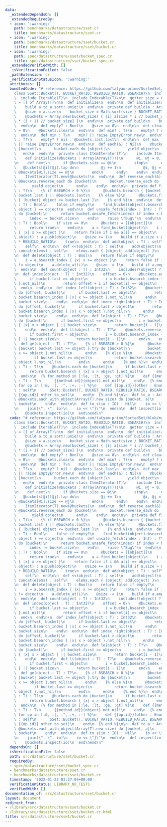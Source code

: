 ```yaml
---
data:
  _extendedDependsOn: []
  _extendedRequiredBy:
  - icon: ':warning:'
    path: benchmarks/datastructure/sset.cr
    title: benchmarks/datastructure/sset.cr
  - icon: ':warning:'
    path: benchmarks/datastructure/sset/bucket.cr
    title: benchmarks/datastructure/sset/bucket.cr
  - icon: ':warning:'
    path: spec/datastructure/sset/bucket_spec.cr
    title: spec/datastructure/sset/bucket_spec.cr
  _extendedVerifiedWith: []
  _isVerificationFailed: false
  _pathExtension: cr
  _verificationStatusIcon: ':warning:'
  attributes: {}
  bundledCode: "# reference: https://github.com/tatyam-prime/SortedSet/blob/main/SortedSet.py\n\
    class SSet::Bucket(T, BUCKET_RATIO, REBUILD_RATIO, BSEARCH)\n  include Enumerable(T)\n\
    \  include Iterable(T)\n  include Indexable(T)\n\n  getter size = 0\n  @buckets\
    \ = [] of Array(T)\n\n  def initialize\n  end\n\n  def initialize(a : Enumerable(T))\n\
    \    build a.to_a.sort!.uniq!\n  end\n\n  private def build(a : Array(T)) : Nil\n\
    \    @size = a.size\n    bucket_size = Math.sqrt(size / BUCKET_RATIO).ceil.to_i\n\
    \    @buckets = Array.new(bucket_size) { |i| a[size * i // bucket_size...size\
    \ * (i + 1) // bucket_size] }\n  end\n\n  private def build\n    build to_a\n\
    \  end\n\n  def empty? : Bool\n    @size == 0\n  end\n\n  def clear\n    @size\
    \ = 0\n    @buckets.clear\n  end\n\n  def min? : T?\n    empty? ? nil : @buckets.first.first\n\
    \  end\n\n  def min : T\n    min? || raise EmptyError.new\n  end\n\n  def max?\
    \ : T?\n    empty? ? nil : @buckets.last.last\n  end\n\n  def max : T\n    max?\
    \ || raise EmptyError.new\n  end\n\n  def each(&) : Nil\n    @buckets.each do\
    \ |bucket|\n      bucket.each do |object|\n        yield object\n      end\n \
    \   end\n  end\n\n  private class ItemIterator(T)\n    include Iterator(T)\n\n\
    \    def initialize(@buckets : Array(Array(T)))\n      @i, @j = 0, 0\n    end\n\
    \n    def next\n      if @buckets.size == @i\n        stop\n      else\n     \
    \   @buckets[@i][@j].tap do\n          @j += 1\n          @i, @j = @i + 1, 0 if\
    \ @buckets[@i].size == @j\n        end\n      end\n    end\n  end\n\n  def each\n\
    \    ItemIterator(T).new(@buckets)\n  end\n\n  def reverse_each(&) : Nil\n   \
    \ @buckets.reverse_each do |bucket|\n      bucket.reverse_each do |object|\n \
    \       yield object\n      end\n    end\n  end\n\n  private def find_bucket(object\
    \ : T)\n    {% if BSEARCH > 0 %}\n      @buckets.bsearch { |bucket| object <=\
    \ bucket.last } || @buckets.last\n    {% else %}\n      @buckets.find(@buckets.last)\
    \ { |bucket| object <= bucket.last }\n    {% end %}\n  end\n\n  def includes?(object\
    \ : T) : Bool\n    false if empty?\n    find_bucket(object).bsearch { |x| x >=\
    \ object } == object\n  end\n\n  def unsafe_fetch(index : Int) : T\n    @buckets.each\
    \ do |bucket|\n      return bucket.unsafe_fetch(index) if index < bucket.size\n\
    \      index -= bucket.size\n    end\n    raise \"Bug\"\n  end\n\n  def add?(object\
    \ : T) : Bool\n    if size == 0\n      @buckets = [[object]]\n      @size = 1\n\
    \      return true\n    end\n\n    a = find_bucket(object)\n    i = a.bsearch_index\
    \ { |x| x >= object }\n    return false if i && a[i] == object\n    i ? a.insert(i,\
    \ object) : a.push(object)\n    @size += 1\n    build if a.size > @buckets.size\
    \ * REBUILD_RATIO\n    true\n  end\n\n  def add(object : T) : self\n    add?(object)\n\
    \    self\n  end\n\n  def <<(object : T) : self\n    add(object)\n  end\n\n  def\
    \ concat(elems) : self\n    elems.each { |object| add(object) }\n    self\n  end\n\
    \n  def delete(object : T) : Bool\n    return false if empty?\n    a = find_bucket(object)\n\
    \    i = a.bsearch_index { |x| x >= object }\n    return false if i.nil? || a[i]\
    \ != object\n    a.delete_at(i)\n    @size -= 1\n    build if a.empty?\n    true\n\
    \  end\n\n  def count(object : T) : Int32\n    includes?(object) ? 1 : 0\n  end\n\
    \n  def index(object : T) : Int32?\n    offset = 0\n    @buckets.each do |bucket|\n\
    \      if bucket.last >= object\n        i = bucket.bsearch_index { |x| x >= object\
    \ }.not_nil!\n        return offset + i if bucket[i] == object\n      end\n  \
    \  end\n  end\n\n  def index_left(object : T) : Int32\n    @buckets.reduce(0)\
    \ do |offset, bucket|\n      if bucket.last >= object\n        return offset +\
    \ bucket.bsearch_index { |x| x >= object }.not_nil!\n      end\n      offset +\
    \ bucket.size\n    end\n  end\n\n  def index_right(object : T) : Int32?\n    @buckets.reduce(0)\
    \ do |offset, bucket|\n      if bucket.last > object\n        return offset +\
    \ bucket.bsearch_index { |x| x > object }.not_nil!\n      end\n      offset +\
    \ bucket.size\n    end\n  end\n\n  def le(object : T) : T?\n    @buckets.reverse_each\
    \ do |bucket|\n      if bucket.first <= object\n        i = bucket.bsearch_index\
    \ { |x| x > object } || bucket.size\n        return bucket[i - 1]\n      end\n\
    \    end\n  end\n\n  def lt(object : T) : T?\n    @buckets.reverse_each do |bucket|\n\
    \      if bucket.first < object\n        i = bucket.bsearch_index { |x| x >= object\
    \ } || bucket.size\n        return bucket[i - 1]\n      end\n    end\n  end\n\n\
    \  def ge(object : T) : T?\n    {% if BSEARCH > 0 %}\n      @buckets.bsearch {\
    \ |bucket| bucket.last >= object }.try do |bucket|\n        bucket.bsearch { |x|\
    \ x >= object }.not_nil!\n      end\n    {% else %}\n      @buckets.each do |bucket|\n\
    \        if bucket.last >= object\n          return bucket.bsearch { |x| x >=\
    \ object }.not_nil!\n        end\n      end\n    {% end %}\n  end\n\n  def gt(object\
    \ : T) : T?\n    @buckets.each do |bucket|\n      if bucket.last > object\n  \
    \      return bucket.bsearch { |x| x > object }.not_nil!\n      end\n    end\n\
    \  end\n\n  {% for method in [:le, :lt, :ge, :gt] %}\n    def {{method.id}}!(object\
    \ : T) : T\n      {{method.id}}(object).not_nil!\n    end\n  {% end %}\n\n  {%\
    \ for op in [:&, :|, :^, :+, :-] %}\n    def {{op.id}}(other : Enumerable(T))\
    \ : self\n      SSet::Bucket(T, BUCKET_RATIO, REBUILD_RATIO, BSEARCH).new (self.to_set\
    \ {{op.id}} other.to_set)\n    end\n  {% end %}\n\n  def to_a : Array(T)\n   \
    \ @buckets.each_with_object(Array(T).new size) do |bucket, a|\n      a.concat\
    \ bucket\n    end\n  end\n\n  def to_s(io : IO) : Nil\n    io << \"SSet::Bucket{\"\
    \n    join(\", \", io)\n    io << \"}\"\n  end\n\n  def inspect(io : IO) : Nil\n\
    \    @buckets.inspect(io)\n  end\nend\n"
  code: "# reference: https://github.com/tatyam-prime/SortedSet/blob/main/SortedSet.py\n\
    class SSet::Bucket(T, BUCKET_RATIO, REBUILD_RATIO, BSEARCH)\n  include Enumerable(T)\n\
    \  include Iterable(T)\n  include Indexable(T)\n\n  getter size = 0\n  @buckets\
    \ = [] of Array(T)\n\n  def initialize\n  end\n\n  def initialize(a : Enumerable(T))\n\
    \    build a.to_a.sort!.uniq!\n  end\n\n  private def build(a : Array(T)) : Nil\n\
    \    @size = a.size\n    bucket_size = Math.sqrt(size / BUCKET_RATIO).ceil.to_i\n\
    \    @buckets = Array.new(bucket_size) { |i| a[size * i // bucket_size...size\
    \ * (i + 1) // bucket_size] }\n  end\n\n  private def build\n    build to_a\n\
    \  end\n\n  def empty? : Bool\n    @size == 0\n  end\n\n  def clear\n    @size\
    \ = 0\n    @buckets.clear\n  end\n\n  def min? : T?\n    empty? ? nil : @buckets.first.first\n\
    \  end\n\n  def min : T\n    min? || raise EmptyError.new\n  end\n\n  def max?\
    \ : T?\n    empty? ? nil : @buckets.last.last\n  end\n\n  def max : T\n    max?\
    \ || raise EmptyError.new\n  end\n\n  def each(&) : Nil\n    @buckets.each do\
    \ |bucket|\n      bucket.each do |object|\n        yield object\n      end\n \
    \   end\n  end\n\n  private class ItemIterator(T)\n    include Iterator(T)\n\n\
    \    def initialize(@buckets : Array(Array(T)))\n      @i, @j = 0, 0\n    end\n\
    \n    def next\n      if @buckets.size == @i\n        stop\n      else\n     \
    \   @buckets[@i][@j].tap do\n          @j += 1\n          @i, @j = @i + 1, 0 if\
    \ @buckets[@i].size == @j\n        end\n      end\n    end\n  end\n\n  def each\n\
    \    ItemIterator(T).new(@buckets)\n  end\n\n  def reverse_each(&) : Nil\n   \
    \ @buckets.reverse_each do |bucket|\n      bucket.reverse_each do |object|\n \
    \       yield object\n      end\n    end\n  end\n\n  private def find_bucket(object\
    \ : T)\n    {% if BSEARCH > 0 %}\n      @buckets.bsearch { |bucket| object <=\
    \ bucket.last } || @buckets.last\n    {% else %}\n      @buckets.find(@buckets.last)\
    \ { |bucket| object <= bucket.last }\n    {% end %}\n  end\n\n  def includes?(object\
    \ : T) : Bool\n    false if empty?\n    find_bucket(object).bsearch { |x| x >=\
    \ object } == object\n  end\n\n  def unsafe_fetch(index : Int) : T\n    @buckets.each\
    \ do |bucket|\n      return bucket.unsafe_fetch(index) if index < bucket.size\n\
    \      index -= bucket.size\n    end\n    raise \"Bug\"\n  end\n\n  def add?(object\
    \ : T) : Bool\n    if size == 0\n      @buckets = [[object]]\n      @size = 1\n\
    \      return true\n    end\n\n    a = find_bucket(object)\n    i = a.bsearch_index\
    \ { |x| x >= object }\n    return false if i && a[i] == object\n    i ? a.insert(i,\
    \ object) : a.push(object)\n    @size += 1\n    build if a.size > @buckets.size\
    \ * REBUILD_RATIO\n    true\n  end\n\n  def add(object : T) : self\n    add?(object)\n\
    \    self\n  end\n\n  def <<(object : T) : self\n    add(object)\n  end\n\n  def\
    \ concat(elems) : self\n    elems.each { |object| add(object) }\n    self\n  end\n\
    \n  def delete(object : T) : Bool\n    return false if empty?\n    a = find_bucket(object)\n\
    \    i = a.bsearch_index { |x| x >= object }\n    return false if i.nil? || a[i]\
    \ != object\n    a.delete_at(i)\n    @size -= 1\n    build if a.empty?\n    true\n\
    \  end\n\n  def count(object : T) : Int32\n    includes?(object) ? 1 : 0\n  end\n\
    \n  def index(object : T) : Int32?\n    offset = 0\n    @buckets.each do |bucket|\n\
    \      if bucket.last >= object\n        i = bucket.bsearch_index { |x| x >= object\
    \ }.not_nil!\n        return offset + i if bucket[i] == object\n      end\n  \
    \  end\n  end\n\n  def index_left(object : T) : Int32\n    @buckets.reduce(0)\
    \ do |offset, bucket|\n      if bucket.last >= object\n        return offset +\
    \ bucket.bsearch_index { |x| x >= object }.not_nil!\n      end\n      offset +\
    \ bucket.size\n    end\n  end\n\n  def index_right(object : T) : Int32?\n    @buckets.reduce(0)\
    \ do |offset, bucket|\n      if bucket.last > object\n        return offset +\
    \ bucket.bsearch_index { |x| x > object }.not_nil!\n      end\n      offset +\
    \ bucket.size\n    end\n  end\n\n  def le(object : T) : T?\n    @buckets.reverse_each\
    \ do |bucket|\n      if bucket.first <= object\n        i = bucket.bsearch_index\
    \ { |x| x > object } || bucket.size\n        return bucket[i - 1]\n      end\n\
    \    end\n  end\n\n  def lt(object : T) : T?\n    @buckets.reverse_each do |bucket|\n\
    \      if bucket.first < object\n        i = bucket.bsearch_index { |x| x >= object\
    \ } || bucket.size\n        return bucket[i - 1]\n      end\n    end\n  end\n\n\
    \  def ge(object : T) : T?\n    {% if BSEARCH > 0 %}\n      @buckets.bsearch {\
    \ |bucket| bucket.last >= object }.try do |bucket|\n        bucket.bsearch { |x|\
    \ x >= object }.not_nil!\n      end\n    {% else %}\n      @buckets.each do |bucket|\n\
    \        if bucket.last >= object\n          return bucket.bsearch { |x| x >=\
    \ object }.not_nil!\n        end\n      end\n    {% end %}\n  end\n\n  def gt(object\
    \ : T) : T?\n    @buckets.each do |bucket|\n      if bucket.last > object\n  \
    \      return bucket.bsearch { |x| x > object }.not_nil!\n      end\n    end\n\
    \  end\n\n  {% for method in [:le, :lt, :ge, :gt] %}\n    def {{method.id}}!(object\
    \ : T) : T\n      {{method.id}}(object).not_nil!\n    end\n  {% end %}\n\n  {%\
    \ for op in [:&, :|, :^, :+, :-] %}\n    def {{op.id}}(other : Enumerable(T))\
    \ : self\n      SSet::Bucket(T, BUCKET_RATIO, REBUILD_RATIO, BSEARCH).new (self.to_set\
    \ {{op.id}} other.to_set)\n    end\n  {% end %}\n\n  def to_a : Array(T)\n   \
    \ @buckets.each_with_object(Array(T).new size) do |bucket, a|\n      a.concat\
    \ bucket\n    end\n  end\n\n  def to_s(io : IO) : Nil\n    io << \"SSet::Bucket{\"\
    \n    join(\", \", io)\n    io << \"}\"\n  end\n\n  def inspect(io : IO) : Nil\n\
    \    @buckets.inspect(io)\n  end\nend\n"
  dependsOn: []
  isVerificationFile: false
  path: src/datastructure/sset/bucket.cr
  requiredBy:
  - spec/datastructure/sset/bucket_spec.cr
  - benchmarks/datastructure/sset.cr
  - benchmarks/datastructure/sset/bucket.cr
  timestamp: '2022-01-23 03:37:04+00:00'
  verificationStatus: LIBRARY_NO_TESTS
  verifiedWith: []
documentation_of: src/datastructure/sset/bucket.cr
layout: document
redirect_from:
- /library/src/datastructure/sset/bucket.cr
- /library/src/datastructure/sset/bucket.cr.html
title: src/datastructure/sset/bucket.cr
---
```

